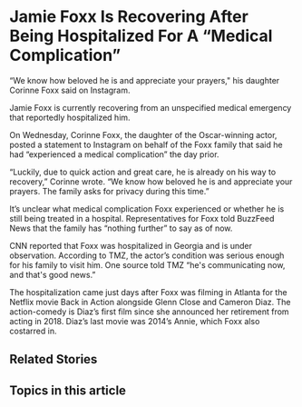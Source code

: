 # Jamie Foxx Is Recovering After Being Hospitalized For A “Medical Complication”

“We know how beloved he is and appreciate your prayers," his daughter Corinne Foxx said on Instagram.

Jamie Foxx is currently recovering from an unspecified medical emergency that reportedly hospitalized him.

On Wednesday, Corinne Foxx, the daughter of the Oscar-winning actor, posted a statement to Instagram on behalf of the Foxx family that said he had “experienced a medical complication” the day prior.

“Luckily, due to quick action and great care, he is already on his way to recovery,” Corinne wrote. “We know how beloved he is and appreciate your prayers. The family asks for privacy during this time.”

It’s unclear what medical complication Foxx experienced or whether he is still being treated in a hospital. Representatives for Foxx told BuzzFeed News that the family has “nothing further” to say as of now. 

CNN reported that Foxx was hospitalized in Georgia and is under observation. According to TMZ, the actor’s condition was serious enough for his family to visit him. One source told TMZ “he's communicating now, and that's good news.”

The hospitalization came just days after Foxx was filming in Atlanta for the Netflix movie Back in Action alongside Glenn Close and Cameron Diaz. The action-comedy is Diaz’s first film since she announced her retirement from acting in 2018. Diaz’s last movie was 2014’s Annie, which Foxx also costarred in.

## Related Stories

## Topics in this article

